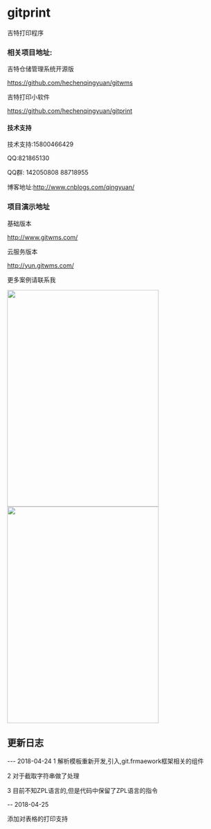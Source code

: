 # gitprint
吉特打印程序


### 相关项目地址:

吉特仓储管理系统开源版

https://github.com/hechenqingyuan/gitwms

吉特打印小软件

https://github.com/hechenqingyuan/gitprint


#### 技术支持

技术支持:15800466429

QQ:821865130

QQ群: 142050808 88718955

博客地址:http://www.cnblogs.com/qingyuan/


### 项目演示地址


基础版本

http://www.gitwms.com/


云服务版本

http://yun.gitwms.com/

更多案例请联系我


<img src="http://yun.gitwms.com/Weixin.jpg" width="350" height="500" alt=""/>
<img src="http://yun.gitwms.com/Alipay.jpg" width="350" height="500" alt=""/>


## 更新日志
--- 2018-04-24
1 解析模板重新开发,引入,git.frmaework框架相关的组件

2 对于截取字符串做了处理

3 目前不知ZPL语言的,但是代码中保留了ZPL语言的指令

-- 2018-04-25

添加对表格的打印支持
